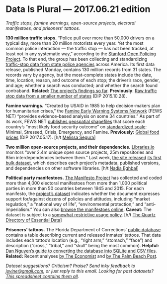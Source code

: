 Data Is Plural — 2017.06.21 edition
===================================

*Traffic stops, famine warnings, open-source projects, electoral manifestoes, and prisoners’ tattoos.*


__130 million traffic stops.__ “Police pull over more than 50,000 drivers on a typical day, more than 20 million motorists every year. Yet the most common police interaction — the traffic stop — has not been tracked, at least not in any systematic way,” according to the [Stanford Open Policing Project](https://openpolicing.stanford.edu/). To that end, the group has been collecting and standardizing [traffic-stop data from state police agencies](https://openpolicing.stanford.edu/data/) across America. Its first data release, published Monday, contains 130 million records from 31 states. The records vary by agency, but the most-complete states include the date, time, location, reason, and outcome of each stop; the driver’s race, gender, and age; whether a search was conducted; and whether the search found contraband. __Related:__ [The project’s findings so far](https://openpolicing.stanford.edu/findings/). __Previously__: [Raw traffic stop data from a smaller number of states](https://tinyletter.com/data-is-plural/letters/data-is-plural-2015-10-28-edition) (DIP 2015.10.28).


__Famine warnings.__ “Created by USAID in 1985 to help decision-makers plan for humanitarian crises,” the [Famine Early Warning Systems Network](https://www.fews.net/) (FEWS NET) “provides evidence-based analysis on some 34 countries.” As part of its work, FEWS NET [publishes geospatial shapefiles](https://www.fews.net/shapefiles) that score each country’s “most likely food security outcome” on [standardized scale](http://www.fews.net/IPC): Minimal, Stressed, Crisis, Emergency, and Famine. __Previously:__ [Global food prices](https://tinyletter.com/data-is-plural/letters/data-is-plural-2017-05-17-edition) (DIP 2017.05.17). [h/t [Melissa Segura](https://twitter.com/melissadsegura)]


__Two million open-source projects, and their dependencies.__ [Libraries.io](https://libraries.io) monitors “over 2.4m unique open source projects, 25m repositories and 85m interdependencies between them.” Last week, [the site released](https://medium.com/@BenJam/libraries-io-releases-data-on-over-25m-software-repositories-ab1db665826e) [its first bulk dataset](https://libraries.io/data), which describes each project’s metadata, published versions, and dependencies on other software libraries. [h/t [Nadia Eghbal](https://twitter.com/nayafia/status/876795645847248896)]


__Political party manifestoes.__ [The Manifesto Project](https://manifesto-project.wzb.eu/) has collected and coded more than 4,000 electoral manifestoes from more than 1,000 political parties in more than 50 countries between 1945 and 2015. For each manifesto, the [project’s dataset](https://manifesto-project.wzb.eu/datasets) indicates whether the document expresses support for/against dozens of policies and attitudes, including “market regulation,” a “national way of life”, “environmental protection,” and “anti-imperialism.” You can also [browse the manifestoes online](https://visuals.manifesto-project.wzb.eu/mpdb-shiny/cmp_dashboard_corpus/). __Caveat:__ The dataset is subject to a [somewhat restrictive usage policy](https://manifesto-project.wzb.eu/information/terms_of_use). [h/t [The Quartz Directory of Essential Data](https://docs.google.com/spreadsheets/d/1hU7Snj4KZ-ppyy388l-sV4I26n4yGVb8xYnygPOS-5k/edit#gid=1436509184)]


__Prisoners’ tattoos.__ The Florida Department of Corrections’ [public database](http://www.dc.state.fl.us/pub/obis_request.html) contains a table describing current and released inmates’ tattoos. That data includes each tattoo’s location (e.g., “right arm,” “stomach,” “face”) and description (“cross,” “tribal,” and “skull” being the most common). __Helpful:__ [Dan Nguyen’s guide to converting the database into SQLite and CSV files](https://gist.github.com/dannguyen/c6bcc9884c25cf68f3550560ccae5ca8). __Related:__ Recent analyses [by The Economist](http://www.economist.com/news/christmas-specials/21712032-what-can-be-learned-prisoners-tattoos-statistical-analysis-art) and [by The Palm Beach Post](http://www.mypalmbeachpost.com/news/body-art-000-florida-prison-inmates-runs-from-freaky-kinky/HXpaJsmobtJCGPP0vI9WlI/%20).


*Dataset suggestions? Criticism? Praise? Send inky feedback to <jsvine@gmail.com>, or just reply to this email. Looking for past datasets? [This spreadsheet contains them all](https://docs.google.com/spreadsheets/d/1wZhPLMCHKJvwOkP4juclhjFgqIY8fQFMemwKL2c64vk).*